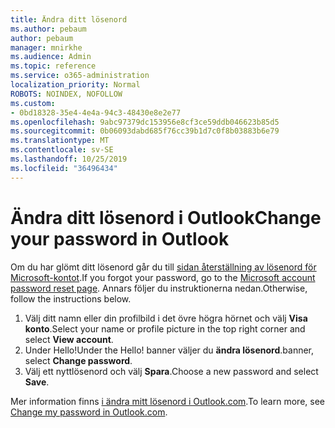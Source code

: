 ```yaml
---
title: Ändra ditt lösenord
ms.author: pebaum
author: pebaum
manager: mnirkhe
ms.audience: Admin
ms.topic: reference
ms.service: o365-administration
localization_priority: Normal
ROBOTS: NOINDEX, NOFOLLOW
ms.custom:
- 0bd18328-35e4-4e4a-94c3-48430e8e2e77
ms.openlocfilehash: 9abc97379dc153956e8cf3ce59ddb046623b85d5
ms.sourcegitcommit: 0b06093dabd685f76cc39b1d7c0f8b03883b6e79
ms.translationtype: MT
ms.contentlocale: sv-SE
ms.lasthandoff: 10/25/2019
ms.locfileid: "36496434"
---
```

# <a name="change-your-password-in-outlook"></a><span data-ttu-id="bdecc-102">Ändra ditt lösenord i Outlook</span><span class="sxs-lookup"><span data-stu-id="bdecc-102">Change your password in Outlook</span></span>

<span data-ttu-id="bdecc-103">Om du har glömt ditt lösenord går du till [sidan återställning av lösenord för Microsoft-kontot](https://go.microsoft.com/fwlink/p/?linkid=841909).</span><span class="sxs-lookup"><span data-stu-id="bdecc-103">If you forgot your password, go to the [Microsoft account password reset page](https://go.microsoft.com/fwlink/p/?linkid=841909).</span></span> <span data-ttu-id="bdecc-104">Annars följer du instruktionerna nedan.</span><span class="sxs-lookup"><span data-stu-id="bdecc-104">Otherwise, follow the instructions below.</span></span>
  
1. <span data-ttu-id="bdecc-105">Välj ditt namn eller din profilbild i det övre högra hörnet och välj **Visa konto**.</span><span class="sxs-lookup"><span data-stu-id="bdecc-105">Select your name or profile picture in the top right corner and select **View account**.</span></span>
2. <span data-ttu-id="bdecc-106">Under Hello!</span><span class="sxs-lookup"><span data-stu-id="bdecc-106">Under the Hello!</span></span> <span data-ttu-id="bdecc-107">banner väljer du **ändra lösenord**.</span><span class="sxs-lookup"><span data-stu-id="bdecc-107">banner, select **Change password**.</span></span>
3. <span data-ttu-id="bdecc-108">Välj ett nyttlösenord och välj **Spara**.</span><span class="sxs-lookup"><span data-stu-id="bdecc-108">Choose a new password and select **Save**.</span></span>

<span data-ttu-id="bdecc-109">Mer information finns [i ändra mitt lösenord i Outlook.com](https://support.office.com/article/2138d690-811c-4545-b2f3-e4dbe80c9735.aspx).</span><span class="sxs-lookup"><span data-stu-id="bdecc-109">To learn more, see [Change my password in Outlook.com](https://support.office.com/article/2138d690-811c-4545-b2f3-e4dbe80c9735.aspx).</span></span>